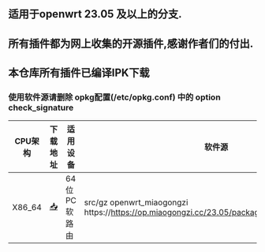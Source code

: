 ## 适用于openwrt 23.05 及以上的分支.
## 所有插件都为网上收集的开源插件,感谢作者们的付出.

## 本仓库所有插件已编译IPK下载
### 使用软件源请删除 opkg配置(/etc/opkg.conf) 中的 option check_signature


| CPU架构           | 下载地址                                             | 适用设备    | 软件源    | 更新频率    |
|----------------|-----------------------------------------------------|--------------------------------------|-----------|-----------|
| X86_64         | [📥](https://op.miaogongzi.cc/23.05/packages/x86_64/miaogongzi)         |          64位PC软路由    | src/gz openwrt_miaogongzi https://https://op.miaogongzi.cc/23.05/packages/x86_64//miaogongzi | 日更  |
